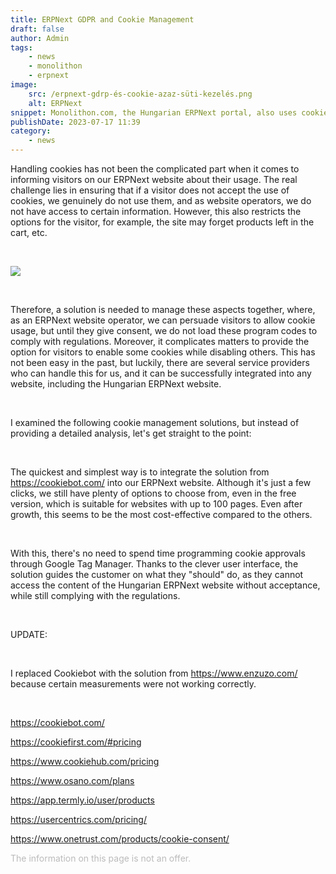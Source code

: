 ```yaml
---
title: ERPNext GDPR and Cookie Management
draft: false
author: Admin
tags:
    - news
    - monolithon
    - erpnext
image:
    src: /erpnext-gdrp-és-cookie-azaz-süti-kezelés.png
    alt: ERPNext
snippet: Monolithon.com, the Hungarian ERPNext portal, also uses cookies, as most internet websites do, and according to EU directives, visitors need to be informed about this.
publishDate: 2023-07-17 11:39
category:
    - news
---
```


<p>Handling cookies has not been the complicated part when it comes to informing visitors on our ERPNext website about their usage. The real challenge lies in ensuring that if a visitor does not accept the use of cookies, we genuinely do not use them, and as website operators, we do not have access to certain information. However, this also restricts the options for the visitor, for example, the site may forget products left in the cart, etc.</p><p><br></p><p><img src="/erpnext-gdrp-és-cookie-azaz-süti-kezelés.png"></p><p><br></p><p>Therefore, a solution is needed to manage these aspects together, where, as an ERPNext website operator, we can persuade visitors to allow cookie usage, but until they give consent, we do not load these program codes to comply with regulations. Moreover, it complicates matters to provide the option for visitors to enable some cookies while disabling others. This has not been easy in the past, but luckily, there are several service providers who can handle this for us, and it can be successfully integrated into any website, including the Hungarian ERPNext website.</p><p><br></p><p>I examined the following cookie management solutions, but instead of providing a detailed analysis, let's get straight to the point:</p><p><br></p><p>The quickest and simplest way is to integrate the solution from <a href="https://cookiebot.com" rel="noopener noreferrer">https://cookiebot.com/</a> into our ERPNext website. Although it's just a few clicks, we still have plenty of options to choose from, even in the free version, which is suitable for websites with up to 100 pages. Even after growth, this seems to be the most cost-effective compared to the others.</p><p><br></p><p>With this, there's no need to spend time programming cookie approvals through Google Tag Manager. Thanks to the clever user interface, the solution guides the customer on what they "should" do, as they cannot access the content of the Hungarian ERPNext website without acceptance, while still complying with the regulations.</p><p><br></p><p>UPDATE:</p><p><br></p><p>I replaced Cookiebot with the solution from <a href="https://www.enzuzo.com" rel="noopener noreferrer">https://www.enzuzo.com/</a> because certain measurements were not working correctly. </p><p><br></p><p><a href="https://cookiebot.com" rel="noopener noreferrer">https://cookiebot.com/</a></p><p><a href="https://cookiefirst.com/#pricing" rel="noopener noreferrer">https://cookiefirst.com/#pricing</a></p><p><a href="https://www.cookiehub.com/pricing" rel="noopener noreferrer">https://www.cookiehub.com/pricing</a></p><p><a href="https://www.osano.com/plans" rel="noopener noreferrer">https://www.osano.com/plans</a></p><p><a href="https://app.termly.io/user/products" rel="noopener noreferrer">https://app.termly.io/user/products</a></p><p><a href="https://usercentrics.com/pricing" rel="noopener noreferrer">https://usercentrics.com/pricing/</a></p><p><a href="https://www.onetrust.com/products/cookie-consent" rel="noopener noreferrer">https://www.onetrust.com/products/cookie-consent/</a></p>
<p><span style="color: rgb(187, 187, 187);">The information on this page is not an offer.</span></p>
